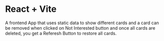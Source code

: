# React + Vite

A frontend App that uses static data to show different cards and a card can be removed when clicked on Not Interested button and once all cards are deleted, you get a Referesh Button to restore all cards.
